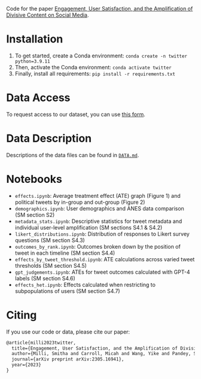 Code for the paper [Engagement, User Satisfaction, and the Amplification of Divisive Content on Social Media](https://arxiv.org/abs/2305.16941).

# Installation
1. To get started, create a Conda environment: `conda create -n twitter python=3.9.11`
2. Then, activate the Conda environment: `conda activate twitter`
3. Finally, install all requirements: `pip install -r requirements.txt`

# Data Access
To request access to our dataset, you can use [this form](https://forms.gle/mVtNTKMdi3XMARR1A).

# Data Description
Descriptions of the data files can be found in [`DATA.md`](DATA.md).

# Notebooks
- `effects.ipynb`: Average treatment effect (ATE) graph (Figure 1) and political tweets by in-group and out-group (Figure 2)
- `demographics.ipynb`: User demographics and ANES data comparison (SM section S2)
- `metadata_stats.ipynb`: Descriptive statistics for tweet metadata and individual user-level amplification (SM sections S4.1 & S4.2)
- `likert_distributions.ipynb`: Distribution of responses to Likert survey questions (SM section S4.3)
- `outcomes_by_rank.ipynb`: Outcomes broken down by the position of tweet in each timeline (SM section S4.4)
- `effects_by_tweet_threshold.ipynb`: ATE calculations across varied tweet thresholds (SM section S4.5)
- `gpt_judgements.ipynb`: ATEs for tweet outcomes calculated with GPT-4 labels (SM section S4.6)
- `effects_het.ipynb`: Effects calculated when restricting to subpopulations of users (SM section S4.7)

# Citing
If you use our code or data, please cite our paper:

```latex
@article{milli2023twitter,
  title={Engagement, User Satisfaction, and the Amplification of Divisive Content on Social Media},
  author={Milli, Smitha and Carroll, Micah and Wang, Yike and Pandey, Sashrika and Zhao, Sebastian and Dragan, Anca D.},
  journal={arXiv preprint arXiv:2305.16941},
  year={2023}
}
